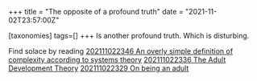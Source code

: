 +++
title = "The opposite of a profound truth"
date = "2021-11-02T23:57:00Z"

[taxonomies]
tags=[]
+++
Is another profound truth. Which is disturbing.

Find solace by reading
[202111022346 An overly simple definition of complexity according to systems theory](/blips/202111022346-an-overly-simple-definition-of-complexity-according-to-systems-theory)
[202111022336 The Adult Development Theory](/blips/202111022336-the-adult-development-theory)
[202111022329 On being an adult](/blips/202111022329-on-being-an-adult)
